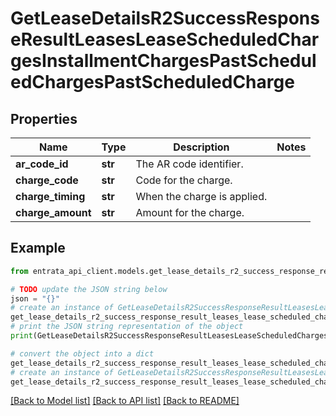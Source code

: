 # GetLeaseDetailsR2SuccessResponseResultLeasesLeaseScheduledChargesInstallmentChargesPastScheduledChargesPastScheduledCharge


## Properties

Name | Type | Description | Notes
------------ | ------------- | ------------- | -------------
**ar_code_id** | **str** | The AR code identifier. | 
**charge_code** | **str** | Code for the charge. | 
**charge_timing** | **str** | When the charge is applied. | 
**charge_amount** | **str** | Amount for the charge. | 

## Example

```python
from entrata_api_client.models.get_lease_details_r2_success_response_result_leases_lease_scheduled_charges_installment_charges_past_scheduled_charges_past_scheduled_charge import GetLeaseDetailsR2SuccessResponseResultLeasesLeaseScheduledChargesInstallmentChargesPastScheduledChargesPastScheduledCharge

# TODO update the JSON string below
json = "{}"
# create an instance of GetLeaseDetailsR2SuccessResponseResultLeasesLeaseScheduledChargesInstallmentChargesPastScheduledChargesPastScheduledCharge from a JSON string
get_lease_details_r2_success_response_result_leases_lease_scheduled_charges_installment_charges_past_scheduled_charges_past_scheduled_charge_instance = GetLeaseDetailsR2SuccessResponseResultLeasesLeaseScheduledChargesInstallmentChargesPastScheduledChargesPastScheduledCharge.from_json(json)
# print the JSON string representation of the object
print(GetLeaseDetailsR2SuccessResponseResultLeasesLeaseScheduledChargesInstallmentChargesPastScheduledChargesPastScheduledCharge.to_json())

# convert the object into a dict
get_lease_details_r2_success_response_result_leases_lease_scheduled_charges_installment_charges_past_scheduled_charges_past_scheduled_charge_dict = get_lease_details_r2_success_response_result_leases_lease_scheduled_charges_installment_charges_past_scheduled_charges_past_scheduled_charge_instance.to_dict()
# create an instance of GetLeaseDetailsR2SuccessResponseResultLeasesLeaseScheduledChargesInstallmentChargesPastScheduledChargesPastScheduledCharge from a dict
get_lease_details_r2_success_response_result_leases_lease_scheduled_charges_installment_charges_past_scheduled_charges_past_scheduled_charge_from_dict = GetLeaseDetailsR2SuccessResponseResultLeasesLeaseScheduledChargesInstallmentChargesPastScheduledChargesPastScheduledCharge.from_dict(get_lease_details_r2_success_response_result_leases_lease_scheduled_charges_installment_charges_past_scheduled_charges_past_scheduled_charge_dict)
```
[[Back to Model list]](../README.md#documentation-for-models) [[Back to API list]](../README.md#documentation-for-api-endpoints) [[Back to README]](../README.md)


